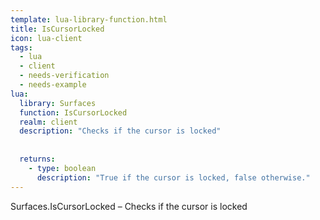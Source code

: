 ```yaml
---
template: lua-library-function.html
title: IsCursorLocked
icon: lua-client
tags:
  - lua
  - client
  - needs-verification
  - needs-example
lua:
  library: Surfaces
  function: IsCursorLocked
  realm: client
  description: "Checks if the cursor is locked"
  
  
  returns:
    - type: boolean
      description: "True if the cursor is locked, false otherwise."
---
```


<div class="lua__search__keywords">
Surfaces.IsCursorLocked &#x2013; Checks if the cursor is locked
</div>
